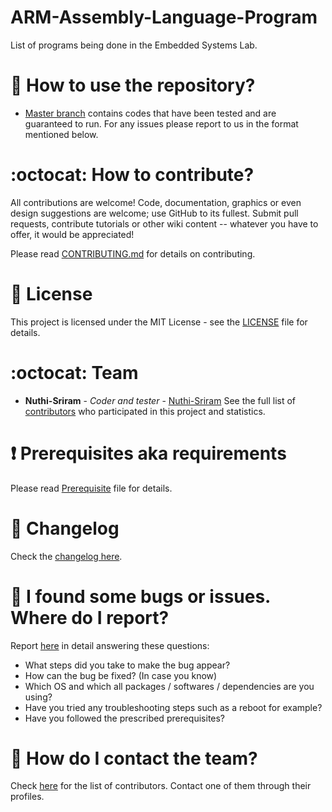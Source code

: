 # ARM-Assembly-Language-Program

List of programs being done in the Embedded Systems Lab.

# :book: How to use the repository?

- [Master branch](https://github.com/Nuthi-Sriram/Assembly-Level-Code-for-8086/tree/master/SourceCode) contains codes that have been tested and are guaranteed to run. For any issues please report to us in the format mentioned below.

# :octocat: How to contribute?

All contributions are welcome! Code, documentation, graphics or even design suggestions are welcome; use GitHub to its fullest. Submit pull requests, contribute tutorials or other wiki content -- whatever you have to offer, it would be appreciated!

Please read [CONTRIBUTING.md](CONTRIBUTING.md) for details on contributing.

# :scroll: License

This project is licensed under the MIT License - see the [LICENSE](LICENSE) file for details.

# :octocat: Team

- **Nuthi-Sriram** - _Coder and tester_ - [Nuthi-Sriram](https://github.com/Nuthi-Sriram)
  See the full list of [contributors](https://github.com/Nuthi-Sriram/ARM-Assembly-Language-Program/graphs/contributors) who participated in this project and statistics.

# :heavy_exclamation_mark: Prerequisites aka requirements

Please read [Prerequisite](Prerequisite.md) file for details.

# :scroll: Changelog

Check the [changelog here](https://github.com/Nuthi-Sriram/ARM-Assembly-Language-Program/commits/master).

# :scroll: I found some bugs or issues. Where do I report?

Report [here](https://github.com/Nuthi-Sriram/ARM-Assembly-Language-Program/issues) in detail answering these questions:

- What steps did you take to make the bug appear?
- How can the bug be fixed? (In case you know)
- Which OS and which all packages / softwares / dependencies are you using?
- Have you tried any troubleshooting steps such as a reboot for example?
- Have you followed the prescribed prerequisites?

# :scroll: How do I contact the team?

Check [here](https://github.com/Nuthi-Sriram/ARM-Assembly-Language-Program/graphs/contributors) for the list of contributors. Contact one of them through their profiles.